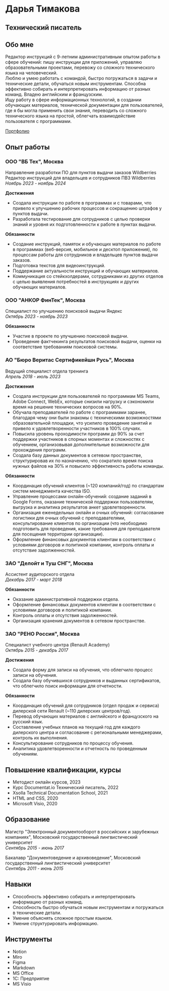 # Дарья Тимакова
## Технический писатель

## Обо мне
Редактор инструкций с 9-летним административным опытом работы в сфере обучений: пишу инструкции для приложений, управляю образовательными проектами, перевожу со сложного технического языка на человеческий.   
Люблю и умею работать с командой, быстро погружаться в задачи и технические детали, обучаться новым инструментам. Способна эффективно собирать и интерпретировать информацию от разных команд. Владею английским и французским.   
Ищу работу в сфере информационных технологий, в создании обучающих материалов, технической документации для пользователей, где я бы могла применить свои знания, переводить со сложного технического языка на простой, облегчать взаимодействие пользователя с программами.

[Портфолио](https://github.com/dariatim/Instructions)

## Опыт работы
### ООО "ВБ Тех", Москва 
Направление разработки ПО для пунктов выдачи заказов Wildberries
Редактор инструкций для владельцев и сотрудников ПВЗ Wildberries   
*Ноябрь 2023 - ноябрь 2024*
 
**Достижения**  
+ Создала инструкции по работе в программах и с товарами, что привело к улучшению рабочих процессов и сокращению штрафов у пунктов выдачи.  
+ Разработала тестирование для сотрудников с целью проверки знаний и уровня их подготовленности к работе в пунктах выдачи.

**Обязанности**
+ Создание инструкций, памяток и обучающих материалов по работе в программах (веб-версия, мобильное и десктоп приложения), по процессам работы для сотрудников и владельцев пунктов выдачи заказов.
+ Подготовка текстов для видеоинструкций.
+ Поддержание актуальности инструкций и обучающих материалов.
+ Коммуникация со стейкхолдерами, сотрудниками из других отделов с целью выявления потребностей в инструкциях и других обучающих материалов.
### ООО "АНКОР ФинТек", Москва
Специалист по улучшению поисковой выдачи Яндекс  
*Октябрь 2023 - ноябрь 2023*    

**Обязанности**   
+ Участие в проекте по улучшению поисковой выдачи.
+ Проведение фактчекинга результатов поисковой выдачи, оценки на соответствие требованиям поисковой системы.
### АО "Бюро Веритас Сертификейшн Русь", Москва   
Ведущий специалист отдела тренинга  
*Апрель 2018 - июль 2023*

**Достижения**
+ Создала инструкции для пользователей по программам MS Teams, Adobe Connect, WebEx, которые снизили нагрузку и сэкономили время на решение технических вопросов на 90%.  
+ Обучала преподавателей по работе с программами заранее, благодаря чему они были знакомы с техническими возможностями образовательной площадки, что усилило проведение занятий и привело к удовлетворенности участников в 100% случаях.   
+ Повысила уровень проходимости программ до 90% за счет поддержки участников в спорных моментах и сложностях с обучением, организовывая дополнительные возможности для прохождения программ.   
+ Создала базу данных документов в сетевом пространстве, структурировав их по назначению, что сократило время поиска нужных файлов на 30% и повысило эффективность работы команды.
    
**Обязанности**  
+ Координация обучений клиентов (~120 компаний/год) по стандартам систем менеджмента качества ISO.  
+ Управление процессами онлайн-обучений: создание заданий в Google Forms, оказание технической поддержки пользователям, выгрузка и аналитика результатов анкет удовлетворенности.   
+ Организация еженедельных онлайн и очных обучений: согласование логистики для очных обучений с преподавателями, консультирование клиентов по организации (что необходимо подготовить для проведения, какие требования для преподавателя для посещения территории организации).  
+ Оформление финансовых документов клиентам в соответствии с условиями договоров и политикой компании, контроль оплаты и отсутствие задолженностей.  
### ЗАО "Делойт и Туш СНГ", Москва
Ассистент аудиторского отдела  
*Декабрь 2017 - март 2018*

**Обязанности** 
+ Оказание административной поддержки отдела.  
+ Оформление финансовых документов клиентам в соответствии с условиями договоров и политикой компании.  
+ Контроль оплаты и отсутствия задолженностей.    
+ Организация хранения документов в сетевом пространстве.

### ЗАО "РЕНО Россия", Москва 
Специалист учебного центра (Renault Academy)  
*Октябрь 2015 - декабрь 2017*   

**Достижения**  
+ Создала форму для записи на обучения, что облегчило процесс записи на обучения.  
+ Создала базу обучившихся сотрудников и выданных сертификатов, что облегчило поиск информации для отчетности.

**Обязанности** 
+ Координация обучений для сотрудников (отдел продаж и сервиса) дилерской сети Renault (~110 дилерских центров/год).  
+ Перевод обучающих материалов с английского и французского на русский язык.  
+ Составление учебных планов на текущий год для каждого дилерского центра и согласование с региональными менеджерами, контроль их выполнения.  
+ Консультирование сотрудников по процессу обучения.   
+ Аналитика удовлетворенности и отчетность по проведенным обучениям.
## Повышение квалификации, курсы
+ Методист онлайн курсов, 2023
+ Курс Documentat.io Технический писатель, 2022
+ Xsolla Technical Documentation School, 2021  
+ HTML and CSS, 2020  
+ Microsoft Visio, 2020  
## Образование 
Магистр "Электронный документооборот в российских и зарубежных компаниях", Московский государственный лингвистический университет     
*Сентябрь 2015 - июнь 2017*

Бакалавр "Документоведение и архивоведение", Московский государственный лингвистический университет      
*Сентябрь 2011 - июнь 2015*
## Навыки  
+ Способность эффективно собирать и интерпретировать информацию от разных команд.  
+ Способность быстро обучаться новым инструментам и погружаться в технические детали.  
+ Умение объяснять сложное простым языком.  
+ Умение структурировать информацию.
## Инструменты
+ Notion
+ Miro
+ Figma
+ Markdown
+ MS Office
+ 1С: Предприятие 
+ MS Visio

